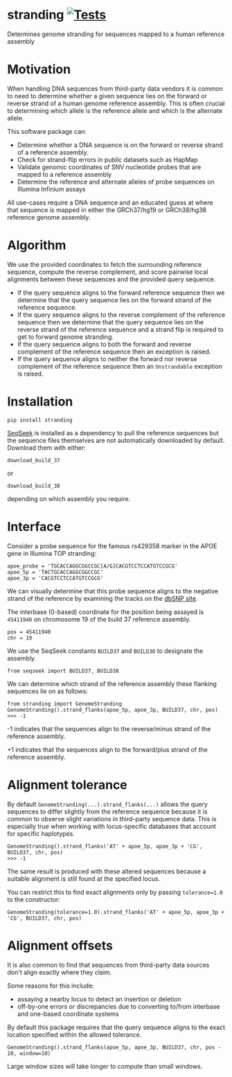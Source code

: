 stranding [![Tests](https://github.com/23andMe/stranding/actions/workflows/run-tests.yml/badge.svg)](https://github.com/23andMe/stranding/actions/workflows/run-tests.yml)
=================
Determines genome stranding for sequences mapped to a human reference assembly 

Motivation
====
When handling DNA sequences from third-party data vendors it is common
to need to determine whether a given sequence lies on the forward or
reverse strand of a human genome reference assembly. This is often crucial to
determining which allele is the reference allele and which is the alternate
allele. 

This software package can:

* Determine whether a DNA sequence is on the forward or reverse strand 
  of a reference assembly. 
* Check for strand-flip errors in public datasets such as HapMap
* Validate genomic coordinates of SNV nucleotide probes that are mapped to a
  reference assembly 
* Determine the reference and alternate alleles of probe sequences on
  Illumina Infinium assays

All use-cases require a DNA sequence and an educated guess at where that
sequence is mapped in either the GRCh37/hg19 or GRCh38/hg38 reference genome
assembly.  


Algorithm 
=====

We use the provided coordinates to fetch the surrounding reference sequence,
compute the reverse complement, and score pairwise local alignments between
these sequences and the provided query sequence. 

* If the query sequence aligns to the forward reference sequence then we
  determine that the query sequence lies on the forward strand of the reference
  sequence. 
* If the query sequence aligns to the reverse complement of the reference
  sequence then we determine that the query sequence lies on the reverse strand
  of the reference sequence and a strand flip is required to get to forward
  genome stranding. 
* If the query sequence aligns to both the forward and reverse complement of
  the reference sequence then an exception is raised. 
* If the query sequence aligns to neither the forward nor reverse complement of
  the reference sequence then an `Unstrandable` exception is raised. 
 

Installation 
====

```
pip install stranding 
```

[SeqSeek](https://github.com/23andMe/seqseek) is installed as a dependency to pull 
the reference sequences but the sequence files themselves are not automatically 
downloaded by default. Download them with either:

```
download_build_37
```

or 

```
download_build_38
```

depending on which assembly you require. 


Interface 
====
Consider a probe sequence for the famous rs429358 marker in the APOE gene in Illumina 
TOP stranding:

```
apoe_probe = 'TGCACCAGGCGGCCGC[A/G]CACGTCCTCCATGTCCGCG'
apoe_5p = 'TACTGCACCAGGCGGCCGC'
apoe_3p = 'CACGTCCTCCATGTCCGCG'
```

We can visually determine that this probe sequence aligns to the negative strand of the 
reference by examining the tracks on the 
[dbSNP site](https://www.ncbi.nlm.nih.gov/projects/SNP/snp_ref.cgi?rs=429358).

The interbase (0-based) coordinate for the position being assayed is `45411940`
on chromosome 19 of the build 37 reference assembly. 

```
pos = 45411940
chr = 19
```

We use the SeqSeek constants `BUILD37` and `BUILD38` to designate the assembly.  

```
from seqseek import BUILD37, BUILD38
```

We can determine which strand of the reference assembly these flanking sequences 
lie on as follows:

```
from stranding import GenomeStranding 
GenomeStranding().strand_flanks(apoe_5p, apoe_3p, BUILD37, chr, pos)
>>> -1 
```

-1 indicates that the sequences align to the reverse/minus strand of the reference assembly.

+1 indicates that the sequences align to the forward/plus strand of the reference assembly.  


Alignment tolerance
====

By default `GenomeStranding(...).strand_flanks(...)` allows the query sequences to 
differ slightly from the reference sequence because it is common to observe
slight variations in third-party sequence data. This is especially true when working 
with locus-specific databases that account for specific haplotypes. 

```
GenomeStranding().strand_flanks('AT' + apoe_5p, apoe_3p + 'CG', BUILD37, chr, pos)
>>> -1 
```

The same result is produced with these altered sequences because a suitable alignment 
is still found at the specified locus. 


You can restrict this to find exact alignments only by passing `tolerance=1.0` to the 
constructor:

```
GenomeStranding(tolerance=1.0).strand_flanks('AT' + apoe_5p, apoe_3p + 'CG', BUILD37, chr, pos)
```


Alignment offsets
====

It is also common to find that sequences from third-party data sources don't align 
exactly where they claim. 

Some reasons for this include:

* assaying a nearby locus to detect an insertion or deletion
* off-by-one errors or discrepancies due to converting to/from interbase and one-based 
  coordinate systems

By default this package requires that the query sequence aligns to the exact location
specified within the allowed tolerance. 

```
GenomeStranding().strand_flanks(apoe_5p, apoe_3p, BUILD37, chr, pos - 10, window=10)
```

Large window sizes will take longer to compute than small windows. 
